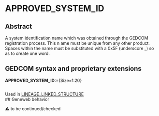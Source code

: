 ﻿# APPROVED_SYSTEM_ID
## Abstract
A system identification name which was obtained through the GEDCOM registration process. This
n ame must be unique from any other product. Spaces within the name must be substituted with a 0x5F
(underscore _) so as to create one word.


## GEDCOM syntax and proprietary extensions

**APPROVED_SYSTEM_ID**:={Size=1:20}
<pre>
</pre>
Used in <a href=Ged.LINEAGE_LINKED_STRUCTURE.md>LINEAGE_LINKED_STRUCTURE</a><br />## Geneweb behavior


:warning: to be continued/checked

